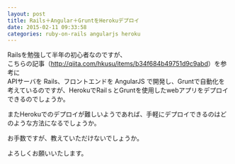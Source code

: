 ```yaml
---
layout: post
title: Rails＋Angular＋GruntをHerokuデプロイ
date: 2015-02-11 09:33:58
categories: ruby-on-rails angularjs heroku
---
```

<!-- {% raw %} -->
<p>Railsを勉強して半年の初心者なのですが、<br>
こちらの記事（<a href="http://qiita.com/hkusu/items/b34f684b49751d9c9abd" rel="nofollow">http://qiita.com/hkusu/items/b34f684b49751d9c9abd</a>）を参考に<br>
APIサーバを Rails、フロントエンドを AngularJS で開発し、Gruntで自動化を考えているのですが、HerokuでRailｓとGruntを使用したwebアプリをデプロイできるのでしょうか。</p>

<p>またHerokuでのデプロイが難しいようであれば、手軽にデプロイできるのはどのような方法になるでしょうか。</p>

<p>お手数ですが、教えていただけないでしょうか。</p>

<p>よろしくお願いいたします。</p>
<!-- {% endraw %} -->
